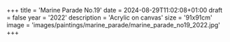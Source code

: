+++
title = 'Marine Parade No.19'
date = 2024-08-29T11:02:08+01:00
draft = false
year = '2022'
description = 'Acrylic on canvas'
size = '91x91cm'
image = 'images/paintings/marine_parade/marine_parade_no19_2022.jpg'
+++
